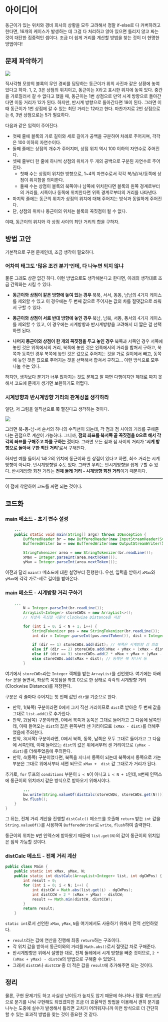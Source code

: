 # 아이디어
동근이가 있는 위치와 경비 회사의 상황을 모두 고려해서 정말 if-else로 다 커버하려고 한다면, 16개의 케이스가 발생하는 데 그걸 다 처리하고 앉아 있으면 틀리지 않고 짜는 것이 대단한 집중력인 셈이다. 조금 더 쉽게 거리를 계산할 방법을 찾는 것이 더 현명한 방법이다!

## 문제 파악하기
![](https://velog.velcdn.com/images/aoi-aoba/post/9a209845-b701-4435-9499-ffb209f32146/image.png)

직사각형 모양의 블록의 무인 경비를 담당하는 동근이가 위의 사진과 같은 상황에 놓여 있다고 하자. 1, 2, 3은 상점의 위치이고, 동근이는 X라고 표시한 위치에 놓여 있다. 중간을 가로질러서 갈 수 없다고 했을 때, 동근이는 1번 상점으로 만약 시계 방향으로 돌아간다면 이동 거리가 12가 된다. 하지만, 반시계 방향으로 돌아간다면 18이 된다. 그러면 이때 동근이가 1번 상점에 갈 수 있는 최단 거리는 12라고 한다. 마찬가지로 2번 상점으로는 6, 3번 상점으로는 5가 필요하다.

다음과 같은 입력이 주어진다.
- 첫째 줄에 블록의 가로 길이와 세로 길이가 공백을 구분하여 차례로 주어지며, 각각은 100 이하의 자연수이다.
- 둘째 줄에는 상점의 개수가 주어지며, 상점 위치 역시 100 이하의 자연수로 주어진다.
- 셋째 줄부터 한 줄에 하나씩 상점의 위치가 두 개의 공백으로 구분된 자연수로 주어진다.
  - 첫째 수는 상점이 위치한 방향으로, 1~4의 자연수로서 각각 북/남/서/동쪽에 상점이 위치함을 의미한다.
  - 둘째 수는 상점이 블록의 북쪽이나 남쪽에 위치한다면 블록의 왼쪽 경계로부터의 거리를, 서쪽이나 동쪽에 위치한다면 위쪽 경계로부터의 거리를 나타낸다.
- 마지막 줄에는 동근의 위치가 상점의 위치에 대해 주어지는 방식과 동일하게 주어진다.
- 단, 상점의 위치나 동근이의 위치는 블록의 꼭짓점이 될 수 없다.

이때, 동근이의 위치와 각 상점 사이의 최단 거리의 합을 구하자.

## 방법 고안
기본적으로 구현 문제인데, 조금 생각이 필요하다.

### 어차피 태그도 '많은 조건 분기'인데, 다 나누면 되지 않냐
물론 그래도 상관 없긴 하다. 이런 방법으로도 생각해본다고 한다면, 아래의 생각대로 조금 간략화는 시킬 수 있다.

- **동근이와 상점이 같은 방향에 놓여 있는 경우**
북북, 서서, 동동, 남남의 4가지 케이스를 제외할 수 있고 이 경우에는 두 번째 값으로 주어지는 값의 차를 절댓값으로 씌워서 구할 수 있다.

- **동근이와 상점이 서로 반대 방향에 놓인 경우**
북남, 남북, 서동, 동서의 4가지 케이스를 제외할 수 있고, 이 경우에는 시계방향과 반시계방향을 고려해서 더 짧은 걸 선택하면 된다.

- **나머지 동근이와 상점이 한 개의 꼭짓점을 두고 놓인 경우**
북쪽과 서쪽인 경우 서쪽에 놓인 것은 위쪽에서의 거리, 북쪽에 놓인 것은 왼쪽에서의 거리를 합쳐서 구하고, 북쪽과 동쪽인 경우 북쪽에 놓인 것은 값으로 주어지는 것을 가로 길이에서 빼고, 동쪽에 놓인 것은 값으로 주어지는 것을 선택해서 합쳐서 구하고... 이런 방식으로 모두 나눌 수는 있다.

하지만, 생각보다 분기가 너무 많아지는 것도 문제고 잘 짜면 다행이지만 제대로 짜지 못해서 코드에 문제가 생기면 보완하기도 어렵다.

### 시계방향과 반시계방향 거리의 관계성을 생각하라
일단, 저 그림을 일직선으로 쭉 펼친다고 생각하는 것이다. 

![](https://velog.velcdn.com/images/aoi-aoba/post/f85d861a-2e98-4d96-ac50-69e34146de19/image.png)

그러면 북-동-남-서 순서의 하나의 수직선이 되는데, 각 점과 점 사이의 거리를 구해준다는 관점으로 계산이 가능하다. 그니까, **점의 좌표를 북서쪽 끝 꼭짓점을 0으로 해서 각각의 좌표를 구해주고 차를 구하는 것**&ZeroWidthSpace;이다. 그러면 모든 점과 점 사이의 거리가 **'시계 방향으로 돌아서 구한 최단 거리'**&ZeroWidthSpace;로서 구해진다.

하지만 예를 들어서 1과 2의 위치에 동근이와 한 상점이 있다고 하면, 최소 거리는 시계방향이 아니다. 반시계방향일 수도 있다. 그러면 우리는 반시계방향을 쉽게 구할 수 있다. 반시계방향 회전 거리는 **전체 둘레 거리 - 시계방향 회전 거리**&ZeroWidthSpace;이기 때문이다.

---

이 점에 착안하여 코드를 짜면 되는 것이다.

## 코드화
### main 메소드 - 초기 변수 설정
```java
	...
    public static void main(String[] args) throws IOException {
        BufferedReader br = new BufferedReader(new InputStreamReader(System.in));
        BufferedWriter bw = new BufferedWriter(new OutputStreamWriter(System.out));

        StringTokenizer area = new StringTokenizer(br.readLine());
        xMax = Integer.parseInt(area.nextToken());
        yMax = Integer.parseInt(area.nextToken());
```
이전과 달리 `main()` 메소드에 대한 설명부터 진행한다. 우선, 입력을 받아서 `xMax`와 `yMax`에 각각 가로-세로 길이를 받아온다.

### main 메소드 - 시계방향 거리 구하기
```java
	...
        N = Integer.parseInt(br.readLine());
        ArrayList<Integer> storeCWDs = new ArrayList<>();
        // 좌상측 꼭짓점 기준의 Clockwise Distance를 저장

        for (int i = 0; i < N + 1; i++) {
            StringTokenizer pos = new StringTokenizer(br.readLine());
            int dir = Integer.parseInt(pos.nextToken()), dist = Integer.parseInt(pos.nextToken());

            if (dir == 1) storeCWDs.add(dist); // 북쪽은 시계방향 상 최초
            else if (dir == 2) storeCWDs.add(xMax + yMax + (xMax - dist)); // 남쪽은 북-동 지나서 남
            else if (dir == 3) storeCWDs.add(2 * xMax + yMax + (yMax - dist)); // 서쪽은 북-동-남 지나서 서
            else storeCWDs.add(xMax + dist); // 동쪽은 북 지나서 동
        }
```
여기에서 `storeCWDs`라는 `Integer` 객체를 받는 `ArrayList`를 선언했다. 여기에는 아래 `for` 문을 돌면서, 좌상측 꼭짓점을 좌표 0으로 한 상태로 각각의 시계방향 거리(Clockwise Distance)를 저장한다.

구분은 각 줄마다 주어지는 첫 번째 값인 `dir`을 기준으로 한다.
- 만약, 1(북쪽) 구분이라면 0에서 그저 직선 거리이므로 `dist`로 받아온 두 번째 값을 그대로 `list.add()`로 추가한다.
- 만약, 2(남쪽) 구분이라면, 0에서 북쪽과 동쪽은 그대로 들어가고 그 다음에 남쪽인데, 이때 들어오는 `dist`의 값은 왼쪽부터 센 거리이므로 `(xMax - dist)`를 더해주었음에 주의한다.
- 만약, 3(서쪽) 구분이라면, 0에서 북쪽, 동쪽, 남쪽은 모두 그대로 들어가고 그 다음에 서쪽인데, 이때 들어오는 `dist`의 값은 위에서부터 센 거리이므로 `(yMax - dist)`를 더해주었음에 주의한다.
- 만약, 4(동쪽) 구분이었다면, 북쪽을 지나서 동쪽이 되는데 북쪽에서 동쪽으로 가는 부분은 그대로 위에서부터 세면 되므로 `xMax +  dist` 값 그대로가 거리가 된다.

추가로, `for` 루프의 `conditions` 부분이 `i < N`이 아니고 `i < N + 1`인데, `N`번째 인덱스에 동근이의 위치까지 같은 방식으로 받아오기 위해서이다.

```java
		...
        bw.write(String.valueOf(distCalc(storeCWDs, storeCWDs.get(N))));
        bw.flush();
    }
}
```
그 뒤는, 전체 거리 계산을 진행할 `distCalc()` 메소드를 호출해 `return` 받는 `int` 값을 `String.valueOf()`를 사용하여 `BufferedWriter`로 `write`, `flush`하여 출력한다.

동근이의 위치는 `N`번 인덱스에 받아왔기 때문에 `list.get(N)`의 값이 동근이의 위치임은 짐작 가능할 것이다.

### distCalc 메소드 - 전체 거리 계산
```java
public class Main {
    public static int xMax, yMax, N;
    public static int distCalc(ArrayList<Integer> list, int dgCWPos) {
        int result = 0;
        for (int i = 0; i < N; i++) {
            int distCW = Math.abs(list.get(i) - dgCWPos);
            int distCCW = 2 * (xMax + yMax) - distCW;
            result += Math.min(distCW, distCCW);
        }
        return result;
    }
```

`static int`로서 선언한 `xMax`, `yMax`, `N`을 여기에서도 사용하기 위해서 전역 선언하였다.

- `result`라는 값에 연산을 진행해 최종 `return`하는 구조이다.
- 각 위치 값을 받아서 동근이와의 거리를 `Math.abs()`로서 절댓값 차로 구해준다.
- 반시계방향은 위에서 설명한 대로, 전체 둘레에서 시계 방향을 빼준 것이므로, `2 * (xMax + yMax) - distCW`의 방법으로 구해줄 수 있었다.
- 그래서 `distCW`나 `distCCW` 중 더 적은 값을 `result`에 추가해주면 되는 것이다.

## 정리
물론, 구현 문제기도 하고 사실상 난이도가 높지도 않기 때문에 하나하나 정말 하드코딩으로 분기를 나눠 구현해도 되었겠지만 조금 더 효율적인 방법을 이용해서 괜히 분기를 나누는 도중에 실수가 발생해서 틀리면 고치기 어려워지니까 이런 방식으로 더 간단히 할 수 있는 효과적 방법을 찾는 것이 중요한 것 같다.
